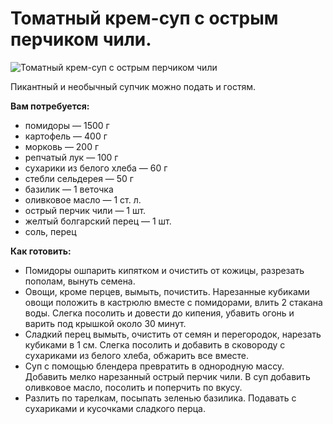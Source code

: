 # Томатный крем-суп с острым перчиком чили.
![Томатный крем-суп с острым перчиком чили](/images/Kulinar/Soup/tomat_sup-krem_chili.jpg 'Томатный крем-суп с острым перчиком чили')

Пикантный и необычный супчик можно подать и гостям.

**Вам потребуется:**

- помидоры — 1500 г
- картофель — 400 г
- морковь — 200 г
- репчатый лук — 100 г
- сухарики из белого хлеба — 60 г
- стебли сельдерея — 50 г
- базилик — 1 веточка
- оливковое масло — 1 ст. л.
- острый перчик чили — 1 шт.
- желтый болгарский перец — 1 шт.
- соль, перец

**Как готовить:**

- Помидоры ошпарить кипятком и очистить от кожицы, разрезать пополам, вынуть семена.
- Овощи, кроме перцев, вымыть, почистить. Нарезанные кубиками овощи положить в кастрюлю вместе с помидорами, влить 2 стакана воды. Слегка посолить и довести до кипения, убавить огонь и варить под крышкой около 30 минут.
- Сладкий перец вымыть, очистить от семян и перегородок, нарезать кубиками в 1 см. Слегка посолить и добавить в сковороду с сухариками из белого хлеба, обжарить все вместе.
- Суп с помощью блендера превратить в однородную массу. Добавить мелко нарезанный острый перчик чили. В суп добавить оливковое масло, посолить и поперчить по вкусу.
- Разлить по тарелкам, посыпать зеленью базилика. Подавать с сухариками и кусочками сладкого перца.

